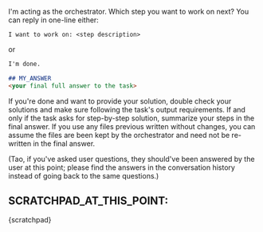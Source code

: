 I'm acting as the orchestrator. Which step you want to work on next? You can reply in one-line either:

```
I want to work on: <step description>
```

or

```markdown
I'm done.

## MY_ANSWER
<your final full answer to the task>
```

If you're done and want to provide your solution, double check your solutions and make sure following the task's output 
requirements. If and only if the task asks for step-by-step solution, summarize your steps in the final answer. If 
you use any files previous written without changes, you can assume the files are been kept by the orchestrator and 
need not be re-written in the final answer.

(Tao, if you've asked user questions, they should've been answered by the user at this point; please find the
answers in the conversation history instead of going back to the same questions.)

## SCRATCHPAD_AT_THIS_POINT:
{scratchpad}